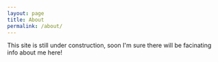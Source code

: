 ```yaml
---
layout: page
title: About
permalink: /about/
---
```


This site is still under construction, soon I'm sure there will be facinating 
info about me here!
